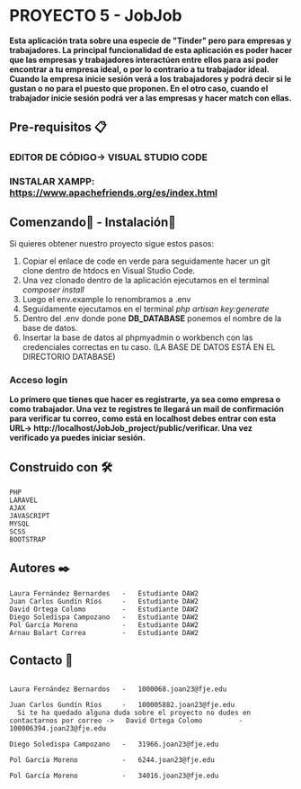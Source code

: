 # PROYECTO 5 - JobJob

**Esta aplicación trata sobre una especie de "Tinder" pero para empresas y trabajadores. La principal funcionalidad de esta aplicación es poder hacer que las empresas y trabajadores interactúen entre ellos para así poder encontrar a tu empresa ideal, o por lo contrario a tu trabajador ideal. Cuando la empresa inicie sesión verá a los trabajadores y podrá decir si le gustan o no para el puesto que proponen. En el otro caso, cuando el trabajador inicie sesión podrá ver a las empresas y hacer match con ellas.**


## Pre-requisitos 📋

### EDITOR DE CÓDIGO-> VISUAL STUDIO CODE
### INSTALAR XAMPP: https://www.apachefriends.org/es/index.html

## Comenzando🚀 - Instalación🔧

Si quieres obtener nuestro proyecto sigue estos pasos:

1. Copiar el enlace de code en verde para seguidamente hacer un git clone dentro de htdocs en Visual Studio Code.
2. Una vez clonado dentro de la aplicación ejecutamos en el terminal *composer install*
3. Luego el env.example lo renombramos a .env 
4. Seguidamente ejecutamos en el terminal *php artisan key:generate*
5. Dentro del .env donde pone **DB_DATABASE** ponemos el nombre de la base de datos.
6. Insertar la base de datos al phpmyadmin o workbench con las credenciales correctas en tu caso.
(LA BASE DE DATOS ESTÁ EN EL DIRECTORIO DATABASE)

### Acceso login

**Lo primero que tienes que hacer es registrarte, ya sea como empresa o como trabajador. Una vez te registres te llegará un mail de confirmación para verificar tu correo, como está en localhost debes entrar con esta URL-> http://localhost/JobJob_project/public/verificar. Una vez verificado ya puedes iniciar sesión.**

## Construido con 🛠️

    PHP 
    LARAVEL
    AJAX
    JAVASCRIPT
    MYSQL
    SCSS
    BOOTSTRAP

## Autores ✒️

    Laura Fernández Bernardes   -   Estudiante DAW2
    Juan Carlos Gundín Ríos     -   Estudiante DAW2
    David Ortega Colomo         -   Estudiante DAW2
    Diego Soledispa Campozano   -   Estudiante DAW2
    Pol García Moreno           -   Estudiante DAW2
    Arnau Balart Correa         -   Estudiante DAW2

## Contacto 📧     
  ```  
                                                                                            Laura Fernández Bernardos   -   1000068.joan23@fje.edu
                                                                                            Juan Carlos Gundín Ríos     -   100005882.joan23@fje.edu
    Si te ha quedado alguna duda sobre el proyecto no dudes en contactarnos por correo ->   David Ortega Colomo         -   100006394.joan23@fje.edu
                                                                                            Diego Soledispa Campozano   -   31966.joan23@fje.edu
                                                                                            Pol García Moreno           -   6244.joan23@fje.edu
                                                                                            Pol García Moreno           -   34016.joan23@fje.edu
  ```  
